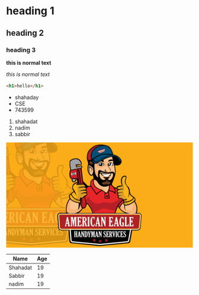 # heading 1

## heading 2

### heading 3

**this is normal text**

_this is normal text_

```html
<h1>hello</h1>
```
- shahaday
- CSE
- 743599


1. shahadat
2. nadim
3. sabbir


![shahadat](image/MASCOT-LOGO.jpg)


| Name | Age |
|------|-----|
| Shahadat | 19 |
| Sabbir | 19 |
| nadim| 19 |